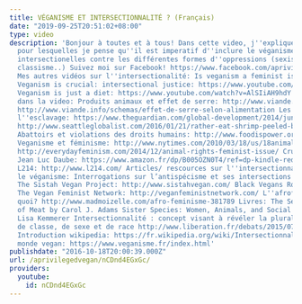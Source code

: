 ```yaml
---
title: VÉGANISME ET INTERSECTIONNALITÉ ? (Français)
date: "2019-09-25T20:51:02+08:00"
type: video
description: 'Bonjour à toutes et à tous! Dans cette video, j''explique les raisons
  pour lesquelles je pense qu''il est imperatif d''inclure le véganisme dans nos luttes
  intersectionelles contre les différentes formes d''oppressions (sexism, racisme,
  classisme..) Suivez moi sur Facebook! https://www.facebook.com/aprivilegedvegan/
  Mes autres vidéos sur l''intersectionalité: Is veganism a feminist issue: https://www.youtube.com/watch?v=InOnxxZHITA
  Veganism is crucial: intersectional justice: https://www.youtube.com/watch?v=abnMIauqqXg
  Veganism is just a diet: https://www.youtube.com/watch?v=AlSIiAH9hdY Resources cités
  dans la video: Produits animaux et effet de serre: http://www.viande.info/elevage-viande-gaz-effet-serre
  http://www.viande.info/schemas/effet-de-serre-selon-alimentation Les crevettes et
  l''esclavage: https://www.theguardian.com/global-development/2014/jun/10/supermarket-prawns-thailand-produced-slave-labour
  http://www.seattleglobalist.com/2016/01/21/rather-eat-shrimp-peeled-by-slaves-or-robots-thailand-seafood-processing/46574
  Abattoirs et violations des droits humains: http://www.foodispower.org/slaughterhouse-workers/
  Veganisme et féminisme: http://www.nytimes.com/2010/03/18/us/18animal.html?_r=0
  http://everydayfeminism.com/2014/12/animal-rights-feminist-issue/ Cruauté animale
  Jean Luc Daube: https://www.amazon.fr/dp/B005OZN0T4/ref=dp-kindle-redirect?_encoding=UTF8&btkr=1
  L214: http://www.l214.com/ Articles/ rescources sur l''intersectionnalité et/ou
  le véganisme: Interrogations sur l’antispécisme et ses intersections https://mrsroots.wordpress.com/2014/07/10/interrogations-sur-lantispecisme-et-ses-intersections/
  The Sistah Vegan Project: http://www.sistahvegan.com/ Black Vegans Rock: http://www.blackvegansrock.com/
  The Vegan Feminist Network: http://veganfeministnetwork.com/ L''afrofeminisme c''est
  quoi? http://www.madmoizelle.com/afro-feminisme-381789 Livres: The Sexual Politics
  of Meat by Carol J. Adams Sister Species: Women, Animals, and Social Justice by
  Lisa Kemmerer Intersectionnalité : concept visant à révéler la pluralité des discriminations
  de classe, de sexe et de race http://www.liberation.fr/debats/2015/07/02/intersectionnalite-nom-concept-visant-a-reveler-la-pluralite-des-discriminations-de-classe-de-sexe-e_1341702
  Introduction wikipedia: https://fr.wikipedia.org/wiki/Intersectionnalit%C3%A9 Un
  monde vegan: https://www.veganisme.fr/index.html'
publishdate: "2016-10-18T20:00:39.000Z"
url: /aprivilegedvegan/nCDnd4EGxGc/
providers:
  youtube:
    id: nCDnd4EGxGc
---
```

